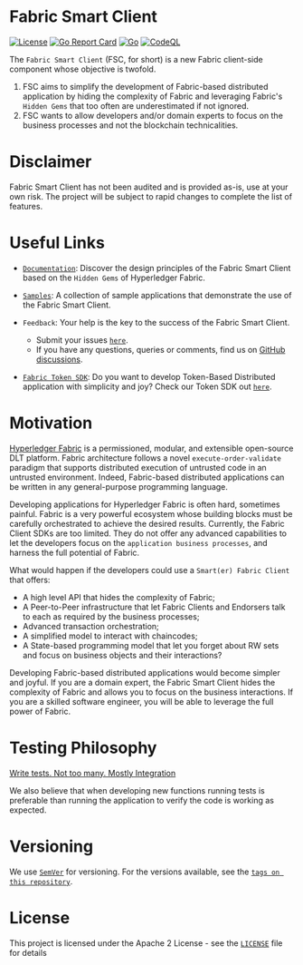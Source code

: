 # Fabric Smart Client
[![License](https://img.shields.io/badge/license-Apache%202-blue)](LICENSE)
[![Go Report Card](https://goreportcard.com/badge/github.com/hyperledger-labs/fabric-smart-client)](https://goreportcard.com/badge/github.com/hyperledger-labs/fabric-smart-client)
[![Go](https://github.com/hyperledger-labs/fabric-smart-client/actions/workflows/go.yml/badge.svg)](https://github.com/hyperledger-labs/fabric-smart-client/actions/workflows/go.yml)
[![CodeQL](https://github.com/hyperledger-labs/fabric-smart-client/actions/workflows/codeql-analysis.yml/badge.svg)](https://github.com/hyperledger-labs/fabric-smart-client/actions/workflows/codeql-analysis.yml)

The `Fabric Smart Client` (FSC, for short) is a new Fabric client-side component whose objective is twofold.
1. FSC aims to simplify the development of Fabric-based distributed application by hiding the complexity of Fabric and leveraging 
  Fabric's `Hidden Gems` that too often are underestimated if not ignored.
2. FSC wants to allow developers and/or domain experts to focus on the business processes and not the blockchain technicalities.

# Disclaimer

Fabric Smart Client has not been audited and is provided as-is, use at your own risk. The project will be subject to rapid changes to complete the list of features. 

# Useful Links

- [`Documentation`](./docs/design.md): Discover the design principles of the Fabric Smart Client based on the
`Hidden Gems` of Hyperledger Fabric.
- [`Samples`](./samples/README.md): A collection of sample applications that demonstrate the use of the Fabric Smart Client. 
- `Feedback`: Your help is the key to the success of the Fabric Smart Client. 
  - Submit your issues [`here`][`fabric-smart-client` Issues].
  - If you have any questions, queries or comments, find us on [GitHub discussions].

- [`Fabric Token SDK`](https://github.com/hyperledger-labs/fabric-token-sdk): Do you want to develop Token-Based Distributed
application with simplicity and joy? Check our Token SDK out [`here`](https://github.com/hyperledger-labs/fabric-token-sdk).

# Motivation

[Hyperledger Fabric]('https://www.hyperledger.org/use/fabric') is a permissioned, modular, and extensible open-source 
DLT platform. Fabric architecture follows a novel `execute-order-validate` paradigm that supports distributed 
execution of untrusted code in an untrusted environment. Indeed, Fabric-based distributed applications can 
be written in any general-purpose programming language.

Developing applications for Hyperledger Fabric is often hard, sometimes painful. Fabric is a very powerful 
ecosystem whose building blocks must be carefully orchestrated to achieve the desired results. Currently, 
the Fabric Client SDKs are too limited. They do not offer any advanced capabilities to let the developers 
focus on the `application business processes`, and harness the full potential of Fabric.

What would happen if the developers could use a `Smart(er) Fabric Client` that offers:
- A high level API that hides the complexity of Fabric;
- A Peer-to-Peer infrastructure that let Fabric Clients and Endorsers talk to each as required by the business processes;
- Advanced transaction orchestration;
- A simplified model to interact with chaincodes;
- A State-based programming model that let you forget about RW sets and focus on business objects and their interactions? 

Developing Fabric-based distributed applications would become simpler and joyful.
If you are a domain expert, the Fabric Smart Client hides the complexity of Fabric and allows you to focus on the business interactions.
If you are a skilled software engineer, you will be able to leverage the full power of Fabric.

# Testing Philosophy

[Write tests. Not too many. Mostly Integration](https://kentcdodds.com/blog/write-tests)

We also believe that when developing new functions running tests is preferable than running the application to verify the code is working as expected.

# Versioning

We use [`SemVer`](https://semver.org/) for versioning. For the versions available, see the [`tags on this repository`](https://github.com/hyperledger-labs/fabric-smart-client/tags).

# License

This project is licensed under the Apache 2 License - see the [`LICENSE`](LICENSE) file for details

[`fabric-smart-client` Issues]: https://github.com/hyperledger-labs/fabric-smart-client/issues
[GitHub discussions]: https://github.com/hyperledger-labs/fabric-smart-client/discussions
